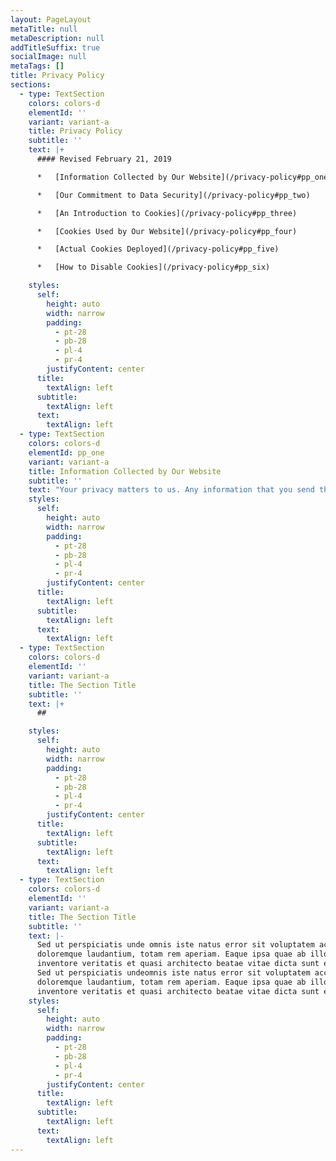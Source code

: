 ```yaml
---
layout: PageLayout
metaTitle: null
metaDescription: null
addTitleSuffix: true
socialImage: null
metaTags: []
title: Privacy Policy
sections:
  - type: TextSection
    colors: colors-d
    elementId: ''
    variant: variant-a
    title: Privacy Policy
    subtitle: ''
    text: |+
      #### Revised February 21, 2019

      *   [Information Collected by Our Website](/privacy-policy#pp_one)

      *   [Our Commitment to Data Security](/privacy-policy#pp_two)

      *   [An Introduction to Cookies](/privacy-policy#pp_three)

      *   [Cookies Used by Our Website](/privacy-policy#pp_four)

      *   [Actual Cookies Deployed](/privacy-policy#pp_five)

      *   [How to Disable Cookies](/privacy-policy#pp_six)

    styles:
      self:
        height: auto
        width: narrow
        padding:
          - pt-28
          - pb-28
          - pl-4
          - pr-4
        justifyContent: center
      title:
        textAlign: left
      subtitle:
        textAlign: left
      text:
        textAlign: left
  - type: TextSection
    colors: colors-d
    elementId: pp_one
    variant: variant-a
    title: Information Collected by Our Website
    subtitle: ''
    text: "Your privacy matters to us. Any information that you send through this site will never be intentionally distributed to anyone outside of Five Stones Church. In the rare cases where sharing sensitive information is necessary, we will only do so at your request or at the request of law enforcement. In addition to our own computer network, Five Stones Church uses several third-party hosted services to supply additional features to our websites. In each case, these hosted services are governed by their respective privacy policies.\n\n*   ### WHAT WE COLLECT\n\n    For the purpose of making an enquiry or placing an order, our website may collect the following information: your name, appropriate contact information including email address and address, preferences and interests. Other information relevant to visitor surveys and/or offers may also be requested.\n\n*   ### THE WAY WE USE INFORMATION\n\n    We use return email addresses to answer the email we receive. Such addresses are not used for any other purpose and shall not be intentionally disclosed to outside parties.\n\n    Five Stones Church will never use or share the personally-identifiable information provided to us online in ways unrelated to the ones described above without also providing you an opportunity to opt-out or otherwise prohibit such unrelated uses.\n\n*   ### HOW TO REQUEST REMOVAL OF YOUR DATA\n\n    You can request to remove your data specific to Five Stones Church based on applicable law.\n\n    To delete your information, you can:\n    Email us at[\_website@fivestonesfamily.com](mailto:website@fivestonesfamiy.com)\n\n"
    styles:
      self:
        height: auto
        width: narrow
        padding:
          - pt-28
          - pb-28
          - pl-4
          - pr-4
        justifyContent: center
      title:
        textAlign: left
      subtitle:
        textAlign: left
      text:
        textAlign: left
  - type: TextSection
    colors: colors-d
    elementId: ''
    variant: variant-a
    title: The Section Title
    subtitle: ''
    text: |+
      ##

    styles:
      self:
        height: auto
        width: narrow
        padding:
          - pt-28
          - pb-28
          - pl-4
          - pr-4
        justifyContent: center
      title:
        textAlign: left
      subtitle:
        textAlign: left
      text:
        textAlign: left
  - type: TextSection
    colors: colors-d
    elementId: ''
    variant: variant-a
    title: The Section Title
    subtitle: ''
    text: |-
      Sed ut perspiciatis unde omnis iste natus error sit voluptatem accusantium
      doloremque laudantium, totam rem aperiam. Eaque ipsa quae ab illo
      inventore veritatis et quasi architecto beatae vitae dicta sunt explicabo.
      Sed ut perspiciatis undeomnis iste natus error sit voluptatem accusantium
      doloremque laudantium, totam rem aperiam. Eaque ipsa quae ab illo
      inventore veritatis et quasi architecto beatae vitae dicta sunt explicabo.
    styles:
      self:
        height: auto
        width: narrow
        padding:
          - pt-28
          - pb-28
          - pl-4
          - pr-4
        justifyContent: center
      title:
        textAlign: left
      subtitle:
        textAlign: left
      text:
        textAlign: left
---
```

